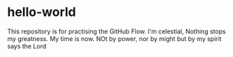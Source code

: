 # hello-world
This repository is for practising the GitHub Flow.
I'm celestial,  Nothing stops my greatness. My time is now. NOt by power, nor by might but by my spirit says the Lord
